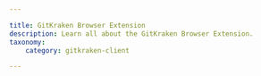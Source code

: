 ```yaml
---

title: GitKraken Browser Extension
description: Learn all about the GitKraken Browser Extension.
taxonomy:
    category: gitkraken-client

---
```

